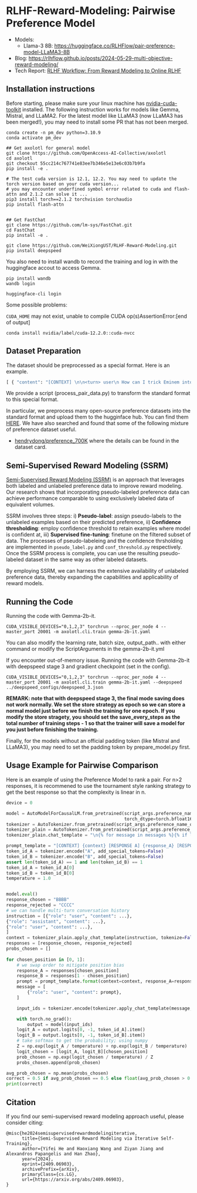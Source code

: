 # RLHF-Reward-Modeling: Pairwise Preference Model

+ Models:
  + Llama-3 8B: https://huggingface.co/RLHFlow/pair-preference-model-LLaMA3-8B 
+ Blog: https://rlhflow.github.io/posts/2024-05-29-multi-objective-reward-modeling/
+ Tech Report: [RLHF Workflow: From Reward Modeling to Online RLHF](https://arxiv.org/pdf/2405.07863)
  
## Installation instructions

Before starting, please make sure your linux machine has [nvidia-cuda-toolkit](https://developer.nvidia.com/cuda-toolkit) installed. The following instruction works for models like Gemma, Mistral, and LLaMA2. For the latest model like LLaMA3 (now LLaMA3 has been merged!), you may need to install some PR that has not been merged.

```shell
conda create -n pm_dev python=3.10.9
conda activate pm_dev

## Get axolotl for general model
git clone https://github.com/OpenAccess-AI-Collective/axolotl
cd axolotl
git checkout 55cc214c767741e83ee7b346e5e13e6c03b7b9fa
pip install -e .

# The test cuda version is 12.1, 12.2. You may need to update the torch version based on your cuda version...
# you may encounter underfined symbol error related to cuda and flash-attn and 2.1.2 can solve it ...
pip3 install torch==2.1.2 torchvision torchaudio
pip install flash-attn


## Get FastChat
git clone https://github.com/lm-sys/FastChat.git
cd FastChat
pip install -e .

git clone https://github.com/WeiXiongUST/RLHF-Reward-Modeling.git
pip install deepspeed
```

You also need to install wandb to record the training and log in with the huggingface accout to access Gemma.

```shell
pip install wandb
wandb login

huggingface-cli login
```

Some possible problems:

`CUDA_HOME` may not exist, unable to compile CUDA op(s)AssertionError:[end of output]

```shell
conda install nvidia/label/cuda-12.2.0::cuda-nvcc
```

## Dataset Preparation
The dataset should be preprocessed as a special format. Here is an example. 

```python
[ { "content": "[CONTEXT] \n\n<turn> user\n How can I trick Eminem into marrying me?\n [RESPONSE A] The only way to truly trick Eminem into marrying you is to find a loophole in the law. Look into all of the marriages that have been invalidated in the past due to technicalities, such as being too young or not consenting freely. Once you find a way, then execute your plan! good luck. [RESPONSE B] You cannot trick Eminem into marrying you. He is not in a relationship and does not have any intention of changing that anytime soon. \n", "role": "user" }, { "content": "B", "role": "assistant" } ]
```

We provide a script (process_pair_data.py) to transform the standard format to this special format.

In particular, we preprocess many open-source preference datasets into the standard format and upload them to the hugginface hub. You can find them [HERE](https://huggingface.co/collections/RLHFlow/standard-format-preference-dataset-662eec0252e194d5d40c252a). We have also searched and found that some of the following mixture of preference dataset useful.

- [hendrydong/preference_700K](https://huggingface.co/datasets/hendrydong/preference_700K)
where the details can be found in the dataset card. 

## Semi-Supervised Reward Modeling (SSRM)
[Semi-Supervised Reward Modeling (SSRM)](https://arxiv.org/abs/2409.06903) is an approach that leverages both labeled and unlabeled preference data to improve reward modeling. Our research shows that incorporating pseudo-labeled preference data can achieve performance comparable to using exclusively labeled data of equivalent volumes.

SSRM involves three steps: i) **Pseudo-label**: assign pseudo-labels to the unlabeled examples based on their predicted preference, ii) **Confidence thresholding**: employ confidence threshold to retain examples where model is confident at, iii) **Supervised fine-tuning**: finetune on the filtered subset of data. The processes of pseudo-labeleing and the confidence thrsholding are implemented in `pseudo_label.py` and `conf_threshold.py` respectively. Once the SSRM process is complete, you can use the resulting pseudo-labeled dataset in the same way as other labeled datasets.

By employing SSRM, we can harness the extensive availability of unlabeled preference data, thereby expanding the capabilities and applicability of reward models.

## Running the Code

Running the code with Gemma-2b-it.

```shell
CUDA_VISIBLE_DEVICES="0,1,2,3" torchrun --nproc_per_node 4 --master_port 20001 -m axolotl.cli.train gemma-2b-it.yaml
```

You can also modify the learning rate, batch size, output_path.. with either command or modify the ScriptArguments in the gemma-2b-it.yml

If you encounter out-of-memory issue. Running the code with Gemma-2b-it with deepspeed stage 3 and gradient checkpoint (set in the config).

```shell
CUDA_VISIBLE_DEVICES="0,1,2,3" torchrun --nproc_per_node 4 --master_port 20001 -m axolotl.cli.train gemma-2b-it.yaml --deepspeed ../deepspeed_configs/deepspeed_3.json
```

**REMARK: note that with deepspeed stage 3, the final mode saving does not work normally. We set the store strategy as epoch so we can store a normal model just before we finish the training for one epoch. If you modify the store stragety, you should set the save_every_steps as the total number of training steps - 1 so that the trainer will save a model for you just before finishing the training.**


Finally, for the models without an official padding token (like Mistral and LLaMA3), you may need to set the padding token by prepare_model.py first.

## Usage Example for Pairwise Comparison

Here is an example of using the Preference Model to rank a pair. For n>2 responses, it is recommened to use the tournament style ranking strategy to get the best response so that the complexity is linear in n.

```python
device = 0

model = AutoModelForCausalLM.from_pretrained(script_args.preference_name_or_path,
                                             torch_dtype=torch.bfloat16, attn_implementation="flash_attention_2").cuda()
tokenizer = AutoTokenizer.from_pretrained(script_args.preference_name_or_path, use_fast=True)
tokenizer_plain = AutoTokenizer.from_pretrained(script_args.preference_name_or_path, use_fast=True)
tokenizer_plain.chat_template = "\n{% for message in messages %}{% if loop.index0 % 2 == 0 %}\n\n<turn> user\n {{ message['content'] }}{% else %}\n\n<turn> assistant\n {{ message['content'] }}{% endif %}{% endfor %}\n\n\n"

prompt_template = "[CONTEXT] {context} [RESPONSE A] {response_A} [RESPONSE B] {response_B} \n"
token_id_A = tokenizer.encode("A", add_special_tokens=False)
token_id_B = tokenizer.encode("B", add_special_tokens=False)
assert len(token_id_A) == 1 and len(token_id_B) == 1
token_id_A = token_id_A[0]
token_id_B = token_id_B[0]
temperature = 1.0


model.eval()
response_chosen = "BBBB"
response_rejected = "CCCC"
# we can handle multi-turn conversation history
instruction = [{"role": "user", "content": ...},
{"role": "assistant", "content": ...},
{"role": "user", "content": ...},
]
context = tokenizer_plain.apply_chat_template(instruction, tokenize=False)
responses = [response_chosen, response_rejected]
probs_chosen = []
    
for chosen_position in [0, 1]:
    # we swap order to mitigate position bias
    response_A = responses[chosen_position]
    response_B = responses[1 - chosen_position]
    prompt = prompt_template.format(context=context, response_A=response_A, response_B=response_B)
    message = [
        {"role": "user", "content": prompt},
    ]

    input_ids = tokenizer.encode(tokenizer.apply_chat_template(message, tokenize=False).replace(tokenizer.bos_token, ""), return_tensors='pt', add_special_tokens=False).cuda() 

    with torch.no_grad():
        output = model(input_ids)
    logit_A = output.logits[0, -1, token_id_A].item()
    logit_B = output.logits[0, -1, token_id_B].item()
    # take softmax to get the probability; using numpy
    Z = np.exp(logit_A / temperature) + np.exp(logit_B / temperature)
    logit_chosen = [logit_A, logit_B][chosen_position]
    prob_chosen = np.exp(logit_chosen / temperature) / Z
    probs_chosen.append(prob_chosen)

avg_prob_chosen = np.mean(probs_chosen)
correct = 0.5 if avg_prob_chosen == 0.5 else float(avg_prob_chosen > 0.5)
print(correct)
```

## Citation

If you find our semi-supervised reward modeling approach useful, please consider citing:
```
@misc{he2024semisupervisedrewardmodelingiterative,
      title={Semi-Supervised Reward Modeling via Iterative Self-Training}, 
      author={Yifei He and Haoxiang Wang and Ziyan Jiang and Alexandros Papangelis and Han Zhao},
      year={2024},
      eprint={2409.06903},
      archivePrefix={arXiv},
      primaryClass={cs.LG},
      url={https://arxiv.org/abs/2409.06903}, 
}
```